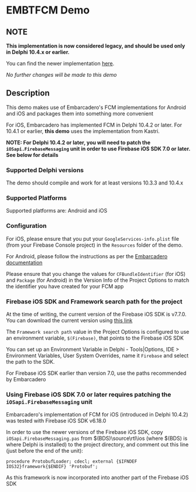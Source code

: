 # EMBTFCM Demo

## **NOTE**

**This implementation is now considered legacy, and should be used only in Delphi 10.4.x or earlier.**

You can find the newer implementation [here](https://github.com/DelphiWorlds/Playground/tree/main/Demos/FCMRebooted).

_No further changes will be made to this demo_

## Description

This demo makes use of Embarcadero's FCM implementations for Android and iOS and packages them into something more convenient

For iOS, Embarcadero has implemented FCM in Delphi 10.4.2 or later. For 10.4.1 or earlier, **this demo** uses the implementation from Kastri.

**NOTE: For Delphi 10.4.2 or later, you will need to patch the `iOSapi.FirebaseMessaging` unit in order to use Firebase iOS SDK 7.0 or later. See below for details**

### Supported Delphi versions

The demo should compile and work for at least versions 10.3.3 and 10.4.x

### Supported Platforms

Supported platforms are: Android and iOS

### Configuration

For iOS, please ensure that you put your `GoogleServices-info.plist` file (from your Firebase Console project) in the `Resources` folder of the demo.

For Android, please follow the instructions as per the [Embarcadero documentation](http://docwiki.embarcadero.com/RADStudio/Sydney/en/Firebase_Android_Support)

Please ensure that you change the values for `CFBundleIdentifier` (for iOS) and `Package` (for Android) in the Version Info of the Project Options to match the identifier you have created for your FCM app

### Firebase iOS SDK and Framework search path for the project

At the time of writing, the current version of the Firebase iOS SDK is v7.7.0. You can download the current version using [this link](https://firebase.google.com/download/ios)

The `Framework search path` value in the Project Options is configured to use an environment variable, `$(Firebase)`, that points to the Firebase iOS SDK

You can set up an Environment Variable in Delphi - Tools|Options, IDE > Environment Variables, User System Overrides, name it `Firebase` and select the path to the SDK.

For Firebase iOS SDK earlier than version 7.0, use the paths recommended by Embarcadero

### Using Firebase iOS SDK 7.0 or later requires patching the `iOSapi.FirebaseMessaging` unit

Embarcadero's implementation of FCM for iOS (introduced in Delphi 10.4.2) was tested with Firebase iOS SDK v6.18.0

In order to use the newer versions of the Firebase iOS SDK, copy `iOSapi.FirebaseMessaging.pas` from $(BDS)\source\rtl\ios (where $(BDS) is where Delphi is installed) to the project directory, and comment out this line (just before the end of the unit):

```
procedure ProtobufLoader; cdecl; external {$IFNDEF IOS32}framework{$ENDIF} 'Protobuf';
```

As this framework is now incorporated into another part of the Firebase iOS SDK
